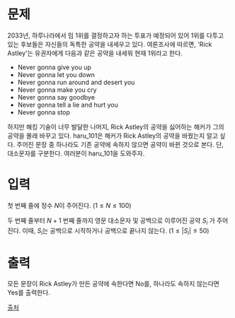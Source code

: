 # 문제

2033년, 하루나라에서 밈 1위를 결정하고자 하는 투표가 예정되어 있어 1위를 다투고 있는 후보들은 자신들의 독특한 공약을 내세우고 있다. 여론조사에 따르면, 'Rick Astley'는 유권자에게 다음과 같은 공약을 내세워 현재 1위라고 한다.

- Never gonna give you up
- Never gonna let you down
- Never gonna run around and desert you
- Never gonna make you cry
- Never gonna say goodbye
- Never gonna tell a lie and hurt you
- Never gonna stop

하지만 해킹 기술이 너무 발달한 나머지, Rick Astley의 공약을 싫어하는 해커가 그의 공약을 몰래 바꾸고 있다. haru_101은 해커가 Rick Astley의 공약을 바꿨는지 알고 싶다. 주어진 문장 중 하나라도 기존 공약에 속하지 않으면 공약이 바뀐 것으로 본다. 단, 대소문자를 구분한다. 여러분이 haru_101을 도와주자.

# 입력

첫 번째 줄에 정수 
$N$이 주어진다. 
$(1 \leq N \leq 100)$ 

두 번째 줄부터 
$N+1$ 번째 줄까지 영문 대소문자 및 공백으로 이루어진 공약 
$S_i$ 가 주어진다. 이때, 
$S_i$는 공백으로 시작하거나 공백으로 끝나지 않는다. 
$(1 \leq |S_i| \leq 50)$ 

# 출력

모든 문장이 Rick Astley가 만든 공약에 속한다면 No를, 하나라도 속하지 않는다면 Yes를 출력한다.

[출처](https://www.acmicpc.net/problem/29731)
